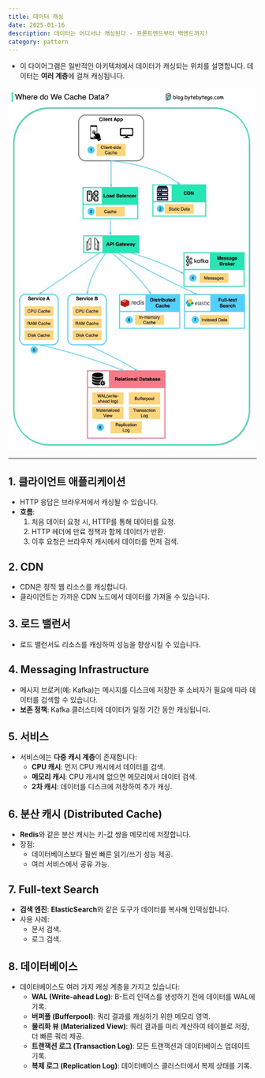 ```yaml
---
title: 데이터 캐싱
date: 2025-01-16
description: 데이터는 어디서나 캐싱된다 - 프론트엔드부터 백엔드까지!
category: pattern
---
```


- 이 다이어그램은 일반적인 아키텍처에서 데이터가 캐싱되는 위치를 설명합니다. 데이터는 **여러 계층**에 걸쳐 캐싱됩니다.

![데이터 캐싱 계층 다이어그램](./img/1E652F5B-8F47-4D6B-921A-9D120439A12B.jpeg)

---

## 1. **클라이언트 애플리케이션**

- HTTP 응답은 브라우저에서 캐싱될 수 있습니다.
- **흐름**:
  1. 처음 데이터 요청 시, HTTP를 통해 데이터를 요청.
  2. HTTP 헤더에 만료 정책과 함께 데이터가 반환.
  3. 이후 요청은 브라우저 캐시에서 데이터를 먼저 검색.

## 2. **CDN**

- CDN은 정적 웹 리소스를 캐싱합니다.
- 클라이언트는 가까운 CDN 노드에서 데이터를 가져올 수 있습니다.

## 3. **로드 밸런서**

- 로드 밸런서도 리소스를 캐싱하여 성능을 향상시킬 수 있습니다.

## 4. **Messaging Infrastructure**

- 메시지 브로커(예: Kafka)는 메시지를 디스크에 저장한 후 소비자가 필요에 따라 데이터를 검색할 수 있습니다.
- **보존 정책**: Kafka 클러스터에 데이터가 일정 기간 동안 캐싱됩니다.

## 5. **서비스**

- 서비스에는 **다중 캐시 계층**이 존재합니다:
  - **CPU 캐시**: 먼저 CPU 캐시에서 데이터를 검색.
  - **메모리 캐시**: CPU 캐시에 없으면 메모리에서 데이터 검색.
  - **2차 캐시**: 데이터를 디스크에 저장하여 추가 캐싱.

## 6. **분산 캐시 (Distributed Cache)**

- **Redis**와 같은 분산 캐시는 키-값 쌍을 메모리에 저장합니다.
- 장점:
  - 데이터베이스보다 훨씬 빠른 읽기/쓰기 성능 제공.
  - 여러 서비스에서 공유 가능.

## 7. **Full-text Search**

- **검색 엔진**: **ElasticSearch**와 같은 도구가 데이터를 복사해 인덱싱합니다.
- 사용 사례:
  - 문서 검색.
  - 로그 검색.

## 8. **데이터베이스**

- 데이터베이스도 여러 가지 캐싱 계층을 가지고 있습니다:
  - **WAL (Write-ahead Log)**: B-트리 인덱스를 생성하기 전에 데이터를 WAL에 기록.
  - **버퍼풀 (Bufferpool)**: 쿼리 결과를 캐싱하기 위한 메모리 영역.
  - **물리화 뷰 (Materialized View)**: 쿼리 결과를 미리 계산하여 테이블로 저장, 더 빠른 쿼리 제공.
  - **트랜잭션 로그 (Transaction Log)**: 모든 트랜잭션과 데이터베이스 업데이트 기록.
  - **복제 로그 (Replication Log)**: 데이터베이스 클러스터에서 복제 상태를 기록.
